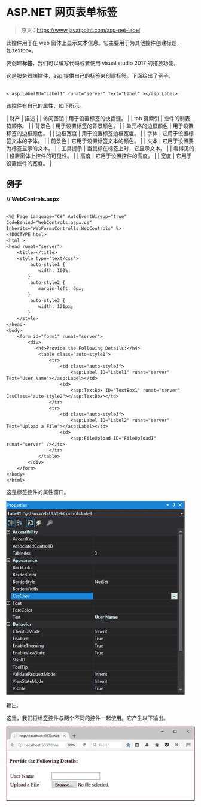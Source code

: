 # ASP.NET 网页表单标签

> 原文：<https://www.javatpoint.com/asp-net-label>

此控件用于在 web 窗体上显示文本信息。它主要用于为其他控件创建标题，如:textbox。

要创建**标签**，我们可以编写代码或者使用 visual studio 2017 的拖放功能。

这是服务器端控件，asp 提供自己的标签来创建标签。下面给出了例子。

```

< asp:LabelID="Label1" runat="server" Text="Label" ></asp:Label>

```

该控件有自己的属性，如下所示。

| 财产 | 描述 |
| 访问密钥 | 用于设置标签的快捷键。 |
| tab 键索引 | 控件的制表符顺序。 |
| 背景色 | 用于设置标签的背景颜色。 |
| 单元格的边框颜色 | 用于设置标签的边框颜色。 |
| 边框宽度 | 用于设置标签边框宽度。 |
| 字体 | 它用于设置标签文本的字体。 |
| 前景色 | 它用于设置标签文本的颜色。 |
| 文本 | 它用于设置要为标签显示的文本。 |
| 工具提示 | 当鼠标在标签上时，它显示文本。 |
| 看得见的 | 设置窗体上控件的可见性。 |
| 高度 | 它用于设置控件的高度。 |
| 宽度 | 它用于设置控件的宽度。 |

## 例子

**// WebControls.aspx**

```

<%@ Page Language="C#" AutoEventWireup="true" CodeBehind="WebControls.aspx.cs" 
Inherits="WebFormsControlls.WebControls" %>
<!DOCTYPE html>
<html >
<head runat="server">
    <title></title>
    <style type="text/css">
        .auto-style1 {
            width: 100%;
        }
        .auto-style2 {
            margin-left: 0px;
        }
        .auto-style3 {
            width: 121px;
        }
    </style>
</head>
<body>
    <form id="form1" runat="server">
        <div>
           <h4>Provide the Following Details:</h4>
            <table class="auto-style1">
                <tr>
                    <td class="auto-style3">
                        <asp:Label ID="Label1" runat="server" Text="User Name"></asp:Label></td>
                    <td>
                        <asp:TextBox ID="TextBox1" runat="server" CssClass="auto-style2"></asp:TextBox></td>
                </tr>
                <tr>
                    <td class="auto-style3">
                        <asp:Label ID="Label2" runat="server" Text="Upload a File"></asp:Label></td>
                    <td>
                        <asp:FileUpload ID="FileUpload1" runat="server" /></td>
                </tr>
            </table>        
        </div>
    </form>
</body>
</html>

```

这是标签控件的属性窗口。

![ASP Label 1](img/b7c4e34846636817bf4eadc0029f16d9.png)

输出:

这里，我们将标签控件与两个不同的控件一起使用。它产生以下输出。

![ASP Label 2](img/6a749f9ca25be0c0aa166164393173ec.png)
